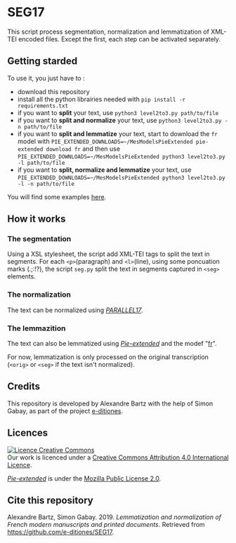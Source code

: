 # SEG17

This script process segmentation, normalization and lemmatization of XML-TEI encoded files. Except the first, each step can be activated separately. 

## Getting starded

To use it, you just have to :
* download this repository
* install all the python librairies needed with `pip install -r requirements.txt`
* if you want to **split** your text, use `python3 level2to3.py path/to/file`
* if you want to **split and normalize** your text, use `python3 level2to3.py -n path/to/file`
* if you want to **split and lemmatize** your text, start to download the `fr` model with `PIE_EXTENDED_DOWNLOADS=~/MesModelsPieExtended pie-extended download fr` and then use `PIE_EXTENDED_DOWNLOADS=~/MesModelsPieExtended python3 level2to3.py -l path/to/file`
* if you want to **split, normalize and lemmatize** your text, use `PIE_EXTENDED_DOWNLOADS=~/MesModelsPieExtended python3 level2to3.py -l -n path/to/file`


You will find some examples [here](https://github.com/e-ditiones/SEG17/tree/master/Examples).

## How it works

### The segmentation

Using a XSL stylesheet, the script add XML-TEI tags to split the text in segments.
For each `<p>`(paragraph) and `<l>`(line), using some poncuation marks (.;:!?), the script `seg.py` split the text in segments captured in `<seg>` elements.

### The normalization

The text can be normalized using [_PARALLEL17_](https://github.com/e-ditiones/PARALLEL17).


### The lemmazition

The text can also be lemmatized using [_Pie-extended_](https://github.com/hipster-philology/nlp-pie-taggers) and the modef "[fr](https://github.com/hipster-philology/nlp-pie-taggers/tree/f3dd5197cd0a70381e008ab8239d47aff04c9737/pie_extended/models/fr)".

For now, lemmatization is only processed on the original transcription (`<orig>` or `<seg>` if the text isn't normalized).


## Credits

This repository is developed by Alexandre Bartz with the help of Simon Gabay, as part of the project [e-ditiones](https://github.com/e-ditiones).

## Licences

<a rel="licence" href="http://creativecommons.org/licenses/by/4.0/"><img alt="Licence Creative Commons" style="border-width:0" src="https://i.creativecommons.org/l/by/4.0/88x31.png" /></a><br />Our work is licenced under a <a rel="license" href="http://creativecommons.org/licenses/by/4.0/">Creative Commons Attribution 4.0 International Licence</a>.

[_Pie-extended_](https://github.com/hipster-philology/nlp-pie-taggers) is under the [Mozilla Public License 2.0](https://www.mozilla.org/en-US/MPL/2.0/).

## Cite this repository

Alexandre Bartz, Simon Gabay. 2019. _Lemmatization and normalization of French modern manuscripts and printed documents_. Retrieved from https://github.com/e-ditiones/SEG17.




